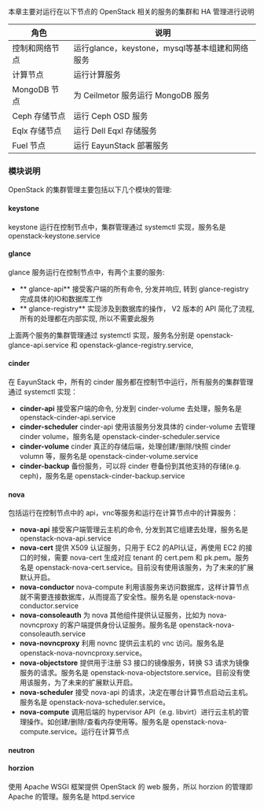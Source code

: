 本章主要对运行在以下节点的 OpenStack 相关的服务的集群和 HA 管理进行说明

| 角色 | 说明 |
| ---- | ---- |
| 控制和网络节点 | 运行glance，keystone，mysql等基本组建和网络服务 |
| 计算节点 | 运行计算服务 |
| MongoDB 节点 | 为 Ceilmetor 服务运行 MongoDB 服务 |
| Ceph 存储节点 | 运行 Ceph OSD 服务 |
| Eqlx 存储节点 | 运行 Dell Eqxl 存储服务 |
| Fuel 节点 | 运行 EayunStack 部署服务 |

### 模块说明

OpenStack 的集群管理主要包括以下几个模块的管理:

#### keystone

keystone 运行在控制节点中，集群管理通过 systemctl 实现，服务名是 openstack-keystone.service

#### glance

glance 服务运行在控制节点中，有两个主要的服务:

* ** glance-api** 接受客户端的所有命令, 分发并响应, 转到 glance-registry 完成具体的IO和数据库工作
* ** glance-registry** 实现涉及到数据库的操作， V2 版本的 API 简化了流程, 所有的处理都在内部实现, 所以不需要此服务

上面两个服务的集群管理通过 systemctl 实现，服务名分别是 openstack-glance-api.service 和 openstack-glance-registry.service,

#### cinder

在 EayunStack 中，所有的 cinder 服务都在控制节中运行，所有服务的集群管理通过 systemctl 实现：

* **cinder-api** 接受客户端的命令, 分发到 cinder-volume 去处理，服务名是 openstack-cinder-api.service
* **cinder-scheduler** cinder-api 使用该服务分发具体的 cinder-volume 去管理 cinder volume，服务名是 openstack-cinder-scheduler.service
* **cinder-volume** cinder 真正的存储后端，处理创建/删除/快照 cinder volumn 等，服务名是 openstack-cinder-volume.service
* **cinder-backup** 备份服务，可以将 cinder 卷备份到其他支持的存储(e.g. ceph)，服务名是 openstack-cinder-backup.service

#### nova

包括运行在控制节点中的 api，vnc等服务和运行在计算节点中的计算服务：

* **nova-api** 接受客户端管理云主机的命令, 分发到其它组建去处理，服务名是 openstack-nova-api.service
* **nova-cert** 提供 X509 认证服务，只用于 EC2 的API认证，再使用 EC2 的接口的时候，需要 nova-cert 生成对应 tenant 的 cert.pem 和 pk.pem。服务名是 openstack-nova-cert.service。目前没有使用该服务，为了未来的扩展默认开启。
* **nova-conductor** nova-compute 利用该服务来访问数据库，这样计算节点就不需要连接数据库，从而提高了安全性。服务名是 openstack-nova-conductor.service
* **nova-consoleauth** 为 nova 其他组件提供认证服务，比如为 nova-novncproxy 的客户端提供身份认证服务。服务名是 openstack-nova-consoleauth.service
* **nova-novncproxy** 利用 novnc 提供云主机的 vnc 访问。服务名是 openstack-nova-novncproxy.service。
* **nova-objectstore** 提供用于注册 S3 接口的镜像服务，转换 S3 请求为镜像服务的请求。服务名是 openstack-nova-objectstore.service。目前没有使用该服务，为了未来的扩展默认开启。
* **nova-scheduler** 接受 nova-api 的请求，决定在哪台计算节点启动云主机。服务名是 openstack-nova-scheduler.service。
* **nova-compute** 调用后端的 hypervisor API（e.g. libvirt）进行云主机的管理操作。如创建/删除/查看内存使用等。服务名是 openstack-nova-compute.service。运行在计算节点

#### neutron

#### horzion

使用 Apache WSGI 框架提供 OpenStack 的 web 服务，所以 horzion 的管理即 Apache 的管理。服务名是 httpd.service
